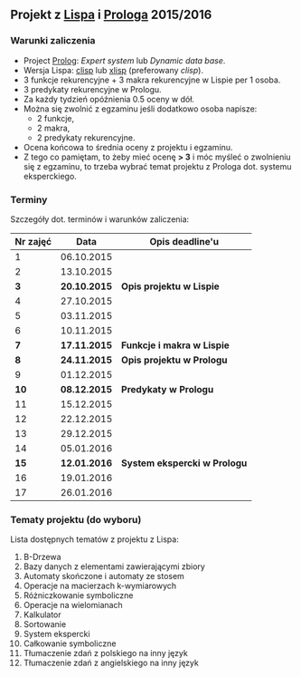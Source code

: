 ## Projekt z [Lispa](http://www.cs.sfu.ca/CourseCentral/310/pwfong/Lisp/1/tutorial1.html) i [Prologa](http://www.cpp.edu/~jrfisher/www/prolog_tutorial/contents.html) 2015/2016

### Warunki zaliczenia
- Project [Prolog](http://www.swi-prolog.org/): *Expert system* lub *Dynamic data base*.
- Wersja Lispa: [clisp](http://www.clisp.org/) lub [xlisp](http://www.xlisp.org/) (preferowany *clisp*).
- 3 funkcje rekurencyjne + 3 makra rekurencyjne w Lispie per 1 osoba.
- 3 predykaty rekurencyjne w Prologu.
- Za każdy tydzień opóźnienia 0.5 oceny w dół.
- Można się zwolnić z egzaminu jeśli dodatkowo osoba napisze:
  - 2 funkcje,
  - 2 makra,
  - 2 predykaty rekurencyjne.
- Ocena końcowa to średnia oceny z projektu i egzaminu.
- Z tego co pamiętam, to żeby mieć ocenę **> 3** i móc myśleć o zwolnieniu się z egzaminu, to trzeba wybrać temat projektu z Prologa dot. systemu eksperckiego.

### Terminy
Szczegóły dot. terminów i warunków zaliczenia:

Nr zajęć | Data         | Opis deadline'u
---------|--------------|---
1        | 06.10.2015   |
2        | 13.10.2015   |
**3**    |**20.10.2015**| **Opis projektu w Lispie**
4        | 27.10.2015   |
5        | 03.11.2015   |
6        | 10.11.2015   |
**7**    |**17.11.2015**| **Funkcje i makra w Lispie**
**8**    |**24.11.2015**| **Opis projektu w Prologu**
9        | 01.12.2015   |
**10**   |**08.12.2015**| **Predykaty w Prologu**
11       | 15.12.2015   |
12       | 22.12.2015   |
13       | 29.12.2015   |
14       | 05.01.2016   |
**15**   |**12.01.2016**| **System ekspercki w Prologu**
16       | 19.01.2016   |
17       | 26.01.2016   |

### Tematy projektu (do wyboru)
Lista dostępnych tematów z projektu z Lispa:

1. B-Drzewa
2. Bazy danych z elementami zawierającymi zbiory
3. Automaty skończone i automaty ze stosem
4. Operacje na macierzach k-wymiarowych
5. Różniczkowanie symboliczne
6. Operacje na wielomianach
7. Kalkulator
8. Sortowanie
9. System ekspercki
10. Całkowanie symboliczne
11. Tłumaczenie zdań z polskiego na inny język
12. Tłumaczenie zdań z angielskiego na inny język
